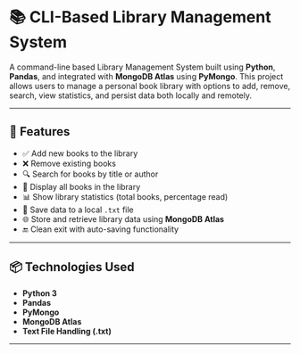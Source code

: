 # 📚 CLI-Based Library Management System

A command-line based Library Management System built using **Python**, **Pandas**, and integrated with **MongoDB Atlas** using **PyMongo**. This project allows users to manage a personal book library with options to add, remove, search, view statistics, and persist data both locally and remotely.

---

## 🚀 Features

- ✅ Add new books to the library  
- ❌ Remove existing books  
- 🔍 Search for books by title or author  
- 📄 Display all books in the library  
- 📊 Show library statistics (total books, percentage read)  
- 💾 Save data to a local `.txt` file  
- 🌐 Store and retrieve library data using **MongoDB Atlas**  
- 🔚 Clean exit with auto-saving functionality  

---

## 📦 Technologies Used

- **Python 3**
- **Pandas**
- **PyMongo**
- **MongoDB Atlas**
- **Text File Handling (.txt)**

---

